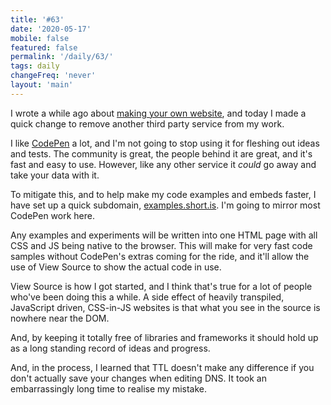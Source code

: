 ```yaml
---
title: '#63'
date: '2020-05-17'
mobile: false
featured: false
permalink: '/daily/63/'
tags: daily
changeFreq: 'never'
layout: 'main'
---
```


I wrote a while ago about [making your own website](https://short.is/writing/make-your-own-website), and today I made a quick change to remove another third party service from my work.

I like [CodePen](https://codepen.io/) a lot, and I'm not going to stop using it for fleshing out ideas and tests. The community is great, the people behind it are great, and it's fast and easy to use. However, like any other service it _could_ go away and take your data with it.

To mitigate this, and to help make my code examples and embeds faster, I have set up a quick subdomain, [examples.short.is](https://examples.short.is). I'm going to mirror most CodePen work here.

Any examples and experiments will be written into one HTML page with all CSS and JS being native to the browser. This will make for very fast code samples without CodePen's extras coming for the ride, and it'll allow the use of View Source to show the actual code in use.

View Source is how I got started, and I think that's true for a lot of people who've been doing this a while. A side effect of heavily transpiled, JavaScript driven, CSS-in-JS websites is that what you see in the source is nowhere near the DOM.

And, by keeping it totally free of libraries and frameworks it should hold up as a long standing record of ideas and progress.

And, in the process, I learned that TTL doesn't make any difference if you don't actually save your changes when editing DNS. It took an embarrassingly long time to realise my mistake.
